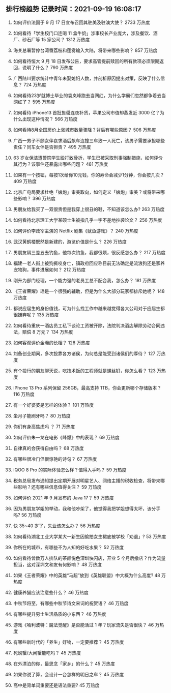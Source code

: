 
## 排行榜趋势 记录时间：2021-09-19 16:08:17
  
  1. 如何评价法国于 9 月 17 日宣布召回其驻美及驻澳大使？ 2733 万热度
    
  2. 如何看待「学生校门口连喝 11 盒牛奶」涉事校长产业庞大，涉及餐饮、酒厂、砂石厂等 15 家公司？ 1312 万热度
    
  3. 海关总署暂停台湾番荔枝和莲雾输入大陆，将带来哪些影响？ 857 万热度
    
  4. 如何看待恒大 9 月 18 日发布公告，要求高管提前赎回的所有款项必须限期返回，说明了什么？ 790 万热度
    
  5. 广西陆川要求统计中青年未娶媳妇人数，并剖析原因提出对策，反映了什么信息？ 724 万热度
    
  6. 如何看待23岁就博士毕业的袁岚峰跑去当网红，为什么学霸们忽然都争着去当网红了？ 595 万热度
    
  7. 如何看待 iPhone13 首批售罄连夜补货，苹果公司市值却蒸发近 3000 亿？为什么出现这种情况？ 566 万热度
    
  8. 如何看待8月全国房价上涨城市数量骤降？背后有哪些原因？ 506 万热度
    
  9. 广西一男子不顾女伴哀求酒后飙车连撞三车致一人死亡，该男子需要承担哪些责任？同车女伴是否担责？ 495 万热度
    
  10. 63 岁女保洁遭警院学生殴打致骨折，学生已被采取刑事强制措施，如何评价其行为？该事件还暴露出哪些问题？ 481 万热度
    
  11. 如果有一个按钮，每按1次给你10元钱，你的寿命会减少1分钟，你会按几次？ 409 万热度
    
  12. 北京广电局要求杜绝「娘炮」审美取向，如何定义「娘炮」审美？或将带来哪些影响？ 396 万热度
    
  13. 男朋友给我买了一双很贵但是我穿上很丑的鞋，不知道该怎么办? 263 万热度
    
  14. 如何看待北京理工大学某硕士生被指几乎一字不差地抄袭论文？ 256 万热度
    
  15. 如何评价李政宰主演的 Netflix 剧集《鱿鱼游戏》？ 240 万热度
    
  16. 武汉黄鹤楼既然是新建的，游览价值是什么？ 226 万热度
    
  17. 男朋友隔三差五去钓鱼，他每次钓鱼，我都很烦，很反感怎么办？ 217 万热度
    
  18. 福建一老人街上被狗撕咬身亡，镇政府回应称目前无法确定是流浪狗还是家养宠物狗，事件进展如何？ 212 万热度
    
  19. 刚升为部门经理，一个能力强的老员工总不配合我，怎么办？ 181 万热度
    
  20. 《王者荣耀》瑶是一个很强的辅助，但是为什么大部分玩家都排斥她呢？ 148 万热度
    
  21. 都说应届生的身份值钱，可为什么找工作中越来越觉得各大公司对于应届生都很嫌弃呢？ 135 万热度
    
  22. 如何看待重庆一酒店员工私下谈论工资被开除，法院判决酒店解除劳动合同违法，赔偿 8 万元？ 134 万热度
    
  23. 如何客观评价金瀚的长相？ 128 万热度
    
  24. 刘备创业期间，多次投靠各方诸侯，为何总是能受到诸侯们的厚待？ 127 万热度
    
  25. 有个投行的朋友聊天说，吃技术饭的工程师就是螺丝钉，你怎么看？ 123 万热度
    
  26. iPhone 13 Pro 系列保留 256GB，最高支持 1TB，你会更新哪个存储版本？ 116 万热度
    
  27. 有一个好婆婆是怎样的体验？ 101 万热度
    
  28. 坐月子能刷牙吗？ 80 万热度
    
  29. 你们有身高焦虑吗 ？ 71 万热度
    
  30. 如何评价朱一龙在电影《峰爆》中的表现？ 69 万热度
    
  31. 自律真的会获得自由吗？ 68 万热度
    
  32. 有哪些很冷门但很惊艳的诗句？ 67 万热度
    
  33. iQOO 8 Pro 的实际体验怎么样？值得入手吗？ 59 万热度
    
  34. 税务总局发布通知提出定期开展对明星艺人、网络主播的税收检查，将带来哪些影响？还有哪些信息值得关注？ 59 万热度
    
  35. 如何评价 2021 年 9 月发布的 Java 17？ 59 万热度
    
  36. 因为男朋友学姐的举动，我和他吵架了，他觉得我把学姐想得太坏，该分手吗? 56 万热度
    
  37. 快 35~40 岁了，失业该怎么办？ 56 万热度
    
  38. 如何看待湖北工业大学某大一新生因偷拍女生裙底被学校「劝退」? 53 万热度
    
  39. 你所在的城市，有哪些不为人知的好吃水果？ 52 万热度
    
  40. 如何看待曾数万人排队的茶颜悦色深圳快闪店，开业 5 个月后撤店？作为流量担当，这对深圳文和友有何影响？ 48 万热度
    
  41. 如果《王者荣耀》中的英雄“马超”放到《英雄联盟》中大概为什么高度? 48 万热度
    
  42. 健康养猫应该注意些什么？ 46 万热度
    
  43. 中秋节将至，有哪些中秋节诗文宋词的祝贺语？ 46 万热度
    
  44. 有哪些提升男士生活品质的小东西？ 46 万热度
    
  45. 游戏《哈利波特：魔法觉醒》是否能活过 1 年？玩家流失是否很快？ 46 万热度
    
  46. 有哪些新时代的「养生」好物，一定要推荐？ 45 万热度
    
  47. 死螃蟹/大闸蟹能吃吗？ 45 万热度
    
  48. 在外漂泊的你，最思念「家乡」的什么？ 45 万热度
    
  49. 如果你说了算，会设计一台怎样的明日之车？ 45 万热度
    
  50. 高中是背单词重要还是语法重要? 45 万热度
    